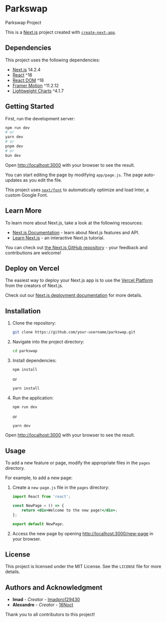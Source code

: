 # Parkswap

Parkswap Project

This is a [Next.js](https://nextjs.org/) project created with [`create-next-app`](https://github.com/vercel/next.js/tree/canary/packages/create-next-app).

## Dependencies

This project uses the following dependencies:

- [Next.js](https://nextjs.org/) 14.2.4
- [React](https://reactjs.org/) ^18
- [React DOM](https://reactjs.org/docs/react-dom.html) ^18
- [Framer Motion](https://www.framer.com/motion/) ^11.2.12
- [Lightweight Charts](https://tradingview.github.io/lightweight-charts/) ^4.1.7

## Getting Started

First, run the development server:

```bash
npm run dev
# or
yarn dev
# or
pnpm dev
# or
bun dev
```

Open [http://localhost:3000](http://localhost:3000) with your browser to see the result.

You can start editing the page by modifying `app/page.js`. The page auto-updates as you edit the file.

This project uses [`next/font`](https://nextjs.org/docs/basic-features/font-optimization) to automatically optimize and load Inter, a custom Google Font.

## Learn More

To learn more about Next.js, take a look at the following resources:

- [Next.js Documentation](https://nextjs.org/docs) - learn about Next.js features and API.
- [Learn Next.js](https://nextjs.org/learn) - an interactive Next.js tutorial.

You can check out [the Next.js GitHub repository](https://github.com/vercel/next.js/) - your feedback and contributions are welcome!

## Deploy on Vercel

The easiest way to deploy your Next.js app is to use the [Vercel Platform](https://vercel.com/new?utm_medium=default-template&filter=next.js&utm_source=create-next-app&utm_campaign=create-next-app-readme) from the creators of Next.js.

Check out our [Next.js deployment documentation](https://nextjs.org/docs/deployment) for more details.

## Installation

1. Clone the repository:

    ```bash
    git clone https://github.com/your-username/parkswap.git
    ```

2. Navigate into the project directory:

    ```bash
    cd parkswap
    ```

3. Install dependencies:

    ```bash
    npm install
    ```
    
    or 

    ```bash
    yarn install
    ```

4. Run the application:

    ```bash
    npm run dev
    ```

    or

    ```bash
    yarn dev
    ```

Open [http://localhost:3000](http://localhost:3000) with your browser to see the result.

## Usage

To add a new feature or page, modify the appropriate files in the `pages` directory.

For example, to add a new page:

1. Create a `new-page.js` file in the `pages` directory:

    ```jsx
    import React from 'react';

    const NewPage = () => {
        return <div>Welcome to the new page!</div>;
    };

    export default NewPage;
    ```

2. Access the new page by opening [http://localhost:3000/new-page](http://localhost:3000/new-page) in your browser.

## License

This project is licensed under the MIT License. See the `LICENSE` file for more details.

## Authors and Acknowledgment

* **Imad** - *Creator* - [Imadpro129430](https://github.com/Imadpro129430)
* **Alexandre** - *Creator* - [16Noct](https://github.com/16Noct)

Thank you to all contributors to this project!
